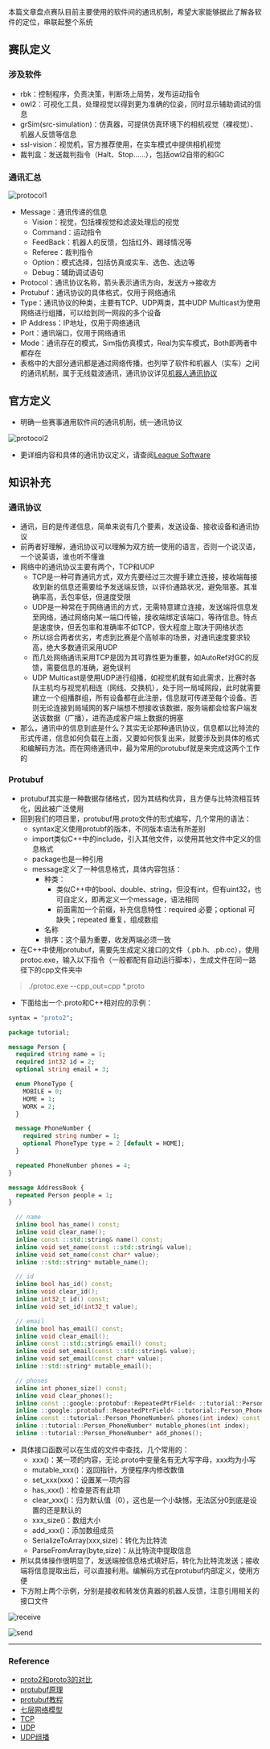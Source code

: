 
本篇文章盘点赛队目前主要使用的软件间的通讯机制，希望大家能够据此了解各软件的定位，串联起整个系统

## 赛队定义

### 涉及软件

- rbk：控制程序，负责决策，判断场上局势，发布运动指令
- owl2：可视化工具，处理视觉以得到更为准确的位姿，同时显示辅助调试的信息
- grSim(src-simulation)：仿真器，可提供仿真环境下的相机视觉（裸视觉）、机器人反馈等信息
- ssl-vision：视觉机，官方推荐使用，在实车模式中提供相机视觉
- 裁判盒：发送裁判指令（Halt、Stop……），包括owl2自带的和GC

### 通讯汇总

![protocol1](uploads/yujiazousjtu@sjtu.edu.cn/Comm/protocol1.png)

- Message：通讯传递的信息
    - Vision：视觉，包括裸视觉和滤波处理后的视觉
    - Command：运动指令
    - FeedBack：机器人的反馈，包括红外、踢球情况等
    - Referee：裁判指令
    - Option：模式选择，包括仿真或实车、选色、选边等
    - Debug：辅助调试语句
- Protocol：通讯协议名称，箭头表示通讯方向，发送方->接收方
- Protubuf：通讯协议的具体格式，仅用于网络通讯
- Type：通讯协议的种类，主要有TCP、UDP两类，其中UDP Multicast为使用网络进行组播，可以给到同一网段的多个设备
- IP Address：IP地址，仅用于网络通讯
- Port：通讯端口，仅用于网络通讯
- Mode：通讯存在的模式，Sim指仿真模式，Real为实车模式，Both即两者中都存在
- 表格中的大部分通讯都是通过网络传播，也列举了软件和机器人（实车）之间的通讯机制，属于无线载波通讯，通讯协议详见[机器人通讯协议](https://gitlab.com/src-ssl/src/-/wikis/Hardware/机器人通讯协议)

## 官方定义

- 明确一些赛事通用软件间的通讯机制，统一通讯协议

![protocol2](uploads/yujiazousjtu@sjtu.edu.cn/Comm/protocol2.png)

- 更详细内容和具体的通讯协议定义，请查阅[League Software](https://ssl.robocup.org/league-software)

## 知识补充

### 通讯协议

- 通讯，目的是传递信息，简单来说有几个要素，发送设备、接收设备和通讯协议
- 前两者好理解，通讯协议可以理解为双方统一使用的语言，否则一个说汉语，一个说英语，谁也听不懂谁
- 网络中的通讯协议主要有两个，TCP和UDP
  - TCP是一种可靠通讯方式，双方先要经过三次握手建立连接，接收端每接收到新的信息还需要给予发送端反馈，以评价通路状况，避免阻塞。其准确率高，丢包率低，但速度受限
  - UDP是一种常在于网络通讯的方式，无需特意建立连接，发送端将信息发至网络，通过网络向某一端口传输，接收端绑定该端口，等待信息。特点是速度快，但丢包率和准确率不如TCP，很大程度上取决于网络状态
  - 所以综合两者优劣，考虑到比赛是个高帧率的场景，对通讯速度要求较高，绝大多数通讯采用UDP
  - 而几处网络通讯采用TCP是因为其可靠性更为重要，如AutoRef对GC的反馈，需要信息的准确，避免误判
  - UDP Multicast是使用UDP进行组播，如视觉机就有如此需求，比赛时各队主机均与视觉机相连（网线、交换机），处于同一局域网段，此时就需要建立一个组播群组，所有设备都在此注册，信息就可传递至每个设备。否则无论连接到局域网的客户端想不想接收该数据，服务端都会给客户端发送该数据（广播），进而造成客户端上数据的拥塞
- 那么，通讯中的信息到底是什么？其实无论那种通讯协议，信息都以比特流的形式传递，信息如何负载在上面，又要如何恢复出来，就要涉及到具体的格式和编解码方法。而在网络通讯中，最为常用的protubuf就是来完成这两个工作的

### Protubuf

- protubuf其实是一种数据存储格式，因为其结构优异，且方便与比特流相互转化，因此被广泛使用
- 回到我们的项目里，protubuf用.proto文件的形式编写，几个常用的语法：
  - syntax定义使用protubf的版本，不同版本语法有所差别
  - import类似C++中的include，引入其他文件，以使用其他文件中定义的信息格式
  - package也是一种引用
  - message定义了一种信息格式，具体内容包括：
    - 种类：
      - 类似C++中的bool、double、string，但没有int，但有uint32，也可自定义，即再定义一个message，语法相同
      - 前面需加一个前缀，补充信息特性：required 必要；optional 可缺失；repeated 重复，组成数组
    - 名称
    - 排序：这个最为重要，收发两端必须一致
- 在C++中使用protubuf，需要先生成定义接口的文件（.pb.h、.pb.cc），使用protoc.exe，输入以下指令（一般都配有自动运行脚本），生成文件在同一路径下的cpp文件夹中

> ./protoc.exe --cpp_out=cpp *.proto

- 下面给出一个.proto和C++相对应的示例：

```proto
syntax = "proto2";

package tutorial;

message Person {
  required string name = 1;
  required int32 id = 2;
  optional string email = 3;

  enum PhoneType {
    MOBILE = 0;
    HOME = 1;
    WORK = 2;
  }

  message PhoneNumber {
    required string number = 1;
    optional PhoneType type = 2 [default = HOME];
  }

  repeated PhoneNumber phones = 4;
}

message AddressBook {
  repeated Person people = 1;
}
```

```C++
  // name
  inline bool has_name() const;
  inline void clear_name();
  inline const ::std::string& name() const;
  inline void set_name(const ::std::string& value);
  inline void set_name(const char* value);
  inline ::std::string* mutable_name();

  // id
  inline bool has_id() const;
  inline void clear_id();
  inline int32_t id() const;
  inline void set_id(int32_t value);

  // email
  inline bool has_email() const;
  inline void clear_email();
  inline const ::std::string& email() const;
  inline void set_email(const ::std::string& value);
  inline void set_email(const char* value);
  inline ::std::string* mutable_email();

  // phones
  inline int phones_size() const;
  inline void clear_phones();
  inline const ::google::protobuf::RepeatedPtrField< ::tutorial::Person_PhoneNumber >& phones() const;
  inline ::google::protobuf::RepeatedPtrField< ::tutorial::Person_PhoneNumber >* mutable_phones();
  inline const ::tutorial::Person_PhoneNumber& phones(int index) const;
  inline ::tutorial::Person_PhoneNumber* mutable_phones(int index);
  inline ::tutorial::Person_PhoneNumber* add_phones();
```

- 具体接口函数可以在生成的文件中查找，几个常用的：
  - xxx()：某一项的内容，无论.proto中变量名有无大写字母，xxx均为小写
  - mutable_xxx()：返回指针，方便程序内修改数值  
  - set_xxx(xxx)：设置某一项内容
  - has_xxx()：检查是否有此项    
  - clear_xxx()：归为默认值（0），这也是一个小缺憾，无法区分0到底是设置的还是默认的
  - xxx_size()：数组大小
  - add_xxx()：添加数组成员  
  - SerializeToArray(xxx,size)：转化为比特流
  - ParseFromArray(byte,size)：从比特流中提取信息
- 所以具体操作很明显了，发送端按信息格式填好后，转化为比特流发送；接收端将信息提取出后，可以直接利用。编解码方式在protubuf内部定义，使用方便
- 下方附上两个示例，分别是接收和转发仿真器的机器人反馈，注意引用相关的接口文件

![receive](uploads/yujiazousjtu@sjtu.edu.cn/Comm/receive.png)

![send](uploads/yujiazousjtu@sjtu.edu.cn/Comm/send.png)

---
### Reference

- [proto2和proto3的对比](https://blog.csdn.net/huanggang982/article/details/77944174)
- [protubuf原理](https://www.cnblogs.com/niuben/p/14212711.html)
- [protubuf教程](https://zhuanlan.zhihu.com/p/141415216)
- [七层网络模型](https://baike.baidu.com/item/%E4%B8%83%E5%B1%82%E6%A8%A1%E5%9E%8B/1441391?fr=aladdin)
- [TCP](https://baike.baidu.com/item/TCP/33012?fr=aladdin)
- [UDP](https://baike.baidu.com/item/UDP/571511?fr=aladdin)
- [UDP组播](https://blog.csdn.net/u011555996/article/details/72967619)

